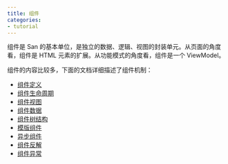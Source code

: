 ```yaml
---
title: 组件
categories:
- tutorial
---
```


组件是 San 的基本单位，是独立的数据、逻辑、视图的封装单元。从页面的角度看，组件是 HTML 元素的扩展。从功能模式的角度看，组件是一个 ViewModel。

组件的内容比较多，下面的文档详细描述了组件机制：

- [组件定义](../../component/define/)
- [组件生命周期](../../component/lifecycle/)
- [组件视图](../../component/view/)
- [组件数据](../../component/data/)
- [组件树结构](../../component/tree/)
- [模版组件](../../component/template-component/)
- [异步组件](../../component/async/)
- [组件反解](../../component/hydrate/)
- [组件异常](../../component/error/)

